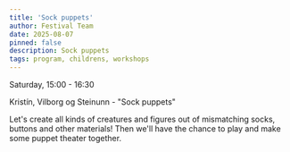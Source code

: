 ```yaml
---
title: 'Sock puppets'
author: Festival Team
date: 2025-08-07
pinned: false
description: Sock puppets
tags: program, childrens, workshops
---
```


<script>
    import Image from  '$lib/Image.svelte'
</script>

Saturday, 15:00 - 16:30

Kristín, Vilborg og Steinunn - "Sock puppets"

Let's create all kinds of creatures and figures out of mismatching socks, buttons and other materials! Then we'll have the chance to play and make some puppet theater together.

<!-- <Image 
  src='program/childrens-workshops/27-improvisation.png'
  caption='Sock puppets'
  alt='Sock puppets'
  width='50%'/>  -->